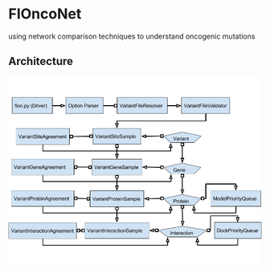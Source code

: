 # FIOncoNet
using network comparison techniques to understand oncogenic mutations

## Architecture
![FIOncoNet Architecture](doc/vis/Architecture.png)
